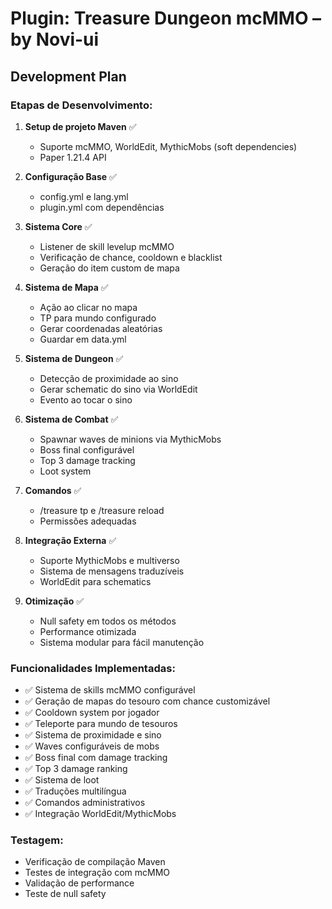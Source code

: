 # Plugin: Treasure Dungeon mcMMO – by Novi-ui

## Development Plan

### Etapas de Desenvolvimento:

1. **Setup de projeto Maven** ✅
   - Suporte mcMMO, WorldEdit, MythicMobs (soft dependencies)
   - Paper 1.21.4 API

2. **Configuração Base** ✅
   - config.yml e lang.yml
   - plugin.yml com dependências

3. **Sistema Core** ✅
   - Listener de skill levelup mcMMO
   - Verificação de chance, cooldown e blacklist
   - Geração do item custom de mapa

4. **Sistema de Mapa** ✅
   - Ação ao clicar no mapa
   - TP para mundo configurado
   - Gerar coordenadas aleatórias
   - Guardar em data.yml

5. **Sistema de Dungeon** ✅
   - Detecção de proximidade ao sino
   - Gerar schematic do sino via WorldEdit
   - Evento ao tocar o sino

6. **Sistema de Combat** ✅
   - Spawnar waves de minions via MythicMobs
   - Boss final configurável
   - Top 3 damage tracking
   - Loot system

7. **Comandos** ✅
   - /treasure tp e /treasure reload
   - Permissões adequadas

8. **Integração Externa** ✅
   - Suporte MythicMobs e multiverso
   - Sistema de mensagens traduzíveis
   - WorldEdit para schematics

9. **Otimização** ✅
   - Null safety em todos os métodos
   - Performance otimizada
   - Sistema modular para fácil manutenção

### Funcionalidades Implementadas:

- ✅ Sistema de skills mcMMO configurável
- ✅ Geração de mapas do tesouro com chance customizável
- ✅ Cooldown system por jogador
- ✅ Teleporte para mundo de tesouros
- ✅ Sistema de proximidade e sino
- ✅ Waves configuráveis de mobs
- ✅ Boss final com damage tracking
- ✅ Top 3 damage ranking
- ✅ Sistema de loot
- ✅ Traduções multilíngua
- ✅ Comandos administrativos
- ✅ Integração WorldEdit/MythicMobs

### Testagem:
- Verificação de compilação Maven
- Testes de integração com mcMMO
- Validação de performance
- Teste de null safety